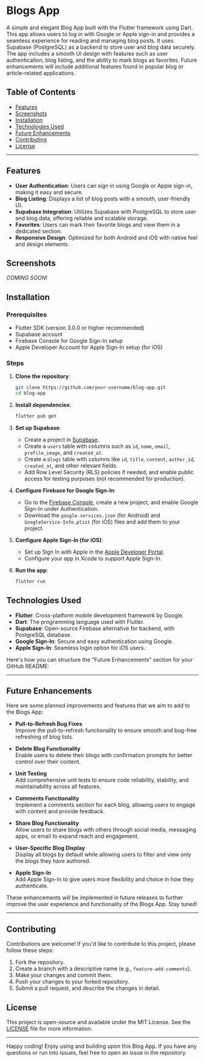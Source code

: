 # Blogs App

A simple and elegant Blog App built with the Flutter framework using Dart. This app allows users to log in with Google or Apple sign-in and provides a seamless experience for reading and managing blog posts. It uses Supabase (PostgreSQL) as a backend to store user and blog data securely. The app includes a smooth UI design with features such as user authentication, blog listing, and the ability to mark blogs as favorites. Future enhancements will include additional features found in popular blog or article-related applications.

## Table of Contents
- [Features](#features)
- [Screenshots](#screenshots)
- [Installation](#installation)
- [Technologies Used](#technologies-used)
- [Future Enhancements](#future-enhancements)
- [Contributing](#contributing)
- [License](#license)

---

## Features
- **User Authentication**: Users can sign in using Google or Apple sign-in, making it easy and secure.
- **Blog Listing**: Displays a list of blog posts with a smooth, user-friendly UI.
- **Supabase Integration**: Utilizes Supabase with PostgreSQL to store user and blog data, offering reliable and scalable storage.
- **Favorites**: Users can mark their favorite blogs and view them in a dedicated section.
- **Responsive Design**: Optimized for both Android and iOS with native feel and design elements.

## Screenshots
*COMING SOON!*

## Installation

### Prerequisites
- Flutter SDK (version 3.0.0 or higher recommended)
- Supabase account
- Firebase Console for Google Sign-In setup
- Apple Developer Account for Apple Sign-In setup (for iOS)

### Steps
1. **Clone the repository**:
   ```bash
   git clone https://github.com/your-username/blog-app.git
   cd blog-app
   ```

2. **Install dependencies**:
   ```bash
   flutter pub get
   ```

3. **Set up Supabase**:
   - Create a project in [Supabase](https://supabase.io).
   - Create a `users` table with columns such as `id`, `name`, `email`, `profile_image`, and `created_at`.
   - Create a `blogs` table with columns like `id`, `title`, `content`, `author_id`, `created_at`, and other relevant fields.
   - Add Row Level Security (RLS) policies if needed, and enable public access for testing purposes (not recommended for production).

4. **Configure Firebase for Google Sign-In**:
   - Go to the [Firebase Console](https://console.firebase.google.com/), create a new project, and enable Google Sign-In under Authentication.
   - Download the `google-services.json` (for Android) and `GoogleService-Info.plist` (for iOS) files and add them to your project.

5. **Configure Apple Sign-In (for iOS)**:
   - Set up Sign In with Apple in the [Apple Developer Portal](https://developer.apple.com).
   - Configure your app in Xcode to support Apple Sign-In.

6. **Run the app**:
   ```bash
   flutter run
   ```

## Technologies Used
- **Flutter**: Cross-platform mobile development framework by Google.
- **Dart**: The programming language used with Flutter.
- **Supabase**: Open-source Firebase alternative for backend, with PostgreSQL database.
- **Google Sign-In**: Secure and easy authentication using Google.
- **Apple Sign-In**: Seamless login option for iOS users.

Here's how you can structure the "Future Enhancements" section for your GitHub README:

---

## Future Enhancements

Here are some planned improvements and features that we aim to add to the Blogs App:

- **Pull-to-Refresh Bug Fixes**  
  Improve the pull-to-refresh functionality to ensure smooth and bug-free refreshing of blog lists.

- **Delete Blog Functionality**  
  Enable users to delete their blogs with confirmation prompts for better control over their content.

- **Unit Testing**  
  Add comprehensive unit tests to ensure code reliability, stability, and maintainability across all features.

- **Comments Functionality**  
  Implement a comments section for each blog, allowing users to engage with content and provide feedback.

- **Share Blog Functionality**  
  Allow users to share blogs with others through social media, messaging apps, or email to expand reach and engagement.

- **User-Specific Blog Display**  
  Display all blogs by default while allowing users to filter and view only the blogs they have authored.

- **Apple Sign-In**  
  Add Apple Sign-In to give users more flexibility and choice in how they authenticate.

These enhancements will be implemented in future releases to further improve the user experience and functionality of the Blogs App. Stay tuned!

--- 
## Contributing
Contributions are welcome! If you'd like to contribute to this project, please follow these steps:
1. Fork the repository.
2. Create a branch with a descriptive name (e.g., `feature-add-comments`).
3. Make your changes and commit them.
4. Push your changes to your forked repository.
5. Submit a pull request, and describe the changes in detail.

## License
This project is open-source and available under the MIT License. See the [LICENSE](LICENSE) file for more information.

---

Happy coding! Enjoy using and building upon this Blog App. If you have any questions or run into issues, feel free to open an issue in the repository.
